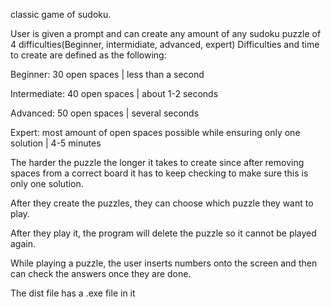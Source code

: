 classic game of sudoku.

User is given a prompt and can create any amount of any sudoku puzzle of 4 difficulties(Beginner, intermidiate, advanced, expert)
Difficulties and time to create are defined as the following:

Beginner: 30 open spaces | less than a second

Intermediate: 40 open spaces | about 1-2 seconds

Advanced: 50 open spaces | several seconds

Expert: most amount of open spaces possible while ensuring only one solution | 4-5 minutes


The harder the puzzle the longer it takes to create since after removing spaces from a correct board it has to keep checking to make sure this is only one solution.

After they create the puzzles, they can choose which puzzle they want to play.

After they play it, the program will delete the puzzle so it cannot be played again.

While playing a puzzle, the user inserts numbers onto the screen and then can check the answers once they are done.

The dist file has a .exe file in it 
